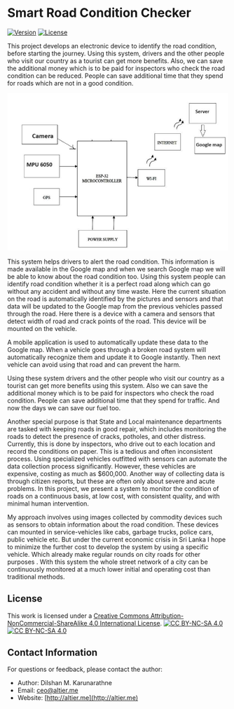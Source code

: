 # Smart Road Condition Checker

[![Version](https://img.shields.io/badge/version-1.1-brightgreen.svg)](https://pypi.org/project/ad-topic-recommender/)
[![License](https://img.shields.io/badge/license-CC%20BY--NC--SA%204.0-blue.svg)](https://creativecommons.org/licenses/by-nc-sa/4.0/)

This project develops an electronic device to identify the road condition, before starting the journey. Using this system, drivers and the other people who visit our country as a tourist can get more benefits. Also, we can save the additional money which is to be paid for inspectors who check the road condition can be reduced. People can save additional time that they spend for roads which are not in a good condition.

![img.png](img.png)

This system helps drivers to alert the road condition. This information is made available in the Google map and when we search Google map we will be able to know about the road condition too. Using this system people can identify road condition whether it is a perfect road along which can go without any accident and without any time waste. Here the current situation on the road is automatically identified by the pictures and sensors and that data will be updated to the Google map from the previous vehicles passed through the road. Here there is a device with a camera and sensors that detect width of road and crack points of the road. This device will be mounted on the vehicle.

A mobile application is used to automatically update these data to the Google map. When a vehicle goes through a broken road system will automatically recognize them and update it to Google instantly. Then next vehicle can avoid using that road and can prevent the harm.

Using these system drivers and the other people who visit our country as a tourist can get more benefits using this system. Also we can save the additional money which is to be paid for inspectors who check the road condition. People can save additional time that they spend for traffic. And now the days we can save our fuel too.

Another special purpose is that State and Local maintenance departments are tasked with keeping roads in good repair, which includes monitoring the roads to detect the presence of cracks, potholes, and other distress. Currently, this is done by inspectors, who drive out to each location and record the conditions on paper. This is a tedious and often inconsistent process. Using specialized vehicles outfitted with sensors can automate the data collection process significantly. However, these vehicles are expensive, costing as much as $600,000. Another way of collecting data is through citizen reports, but these are often only about severe and acute problems. In this project, we present a system to monitor the condition of roads on a continuous basis, at low cost, with consistent quality, and with minimal human intervention.

My approach involves using images collected by commodity devices such as sensors to obtain information about the road condition. These devices can mounted in service-vehicles like cabs, garbage trucks, police cars, public vehicle etc. But under the current economic crisis in Sri Lanka I hope to minimize the further cost to develop the system by using a specific vehicle. Which already make regular rounds on city roads for other purposes . With this system the whole street network of a city can be continuously monitored at a much lower initial and operating cost than traditional methods.

## License

This work is licensed under a
[Creative Commons Attribution-NonCommercial-ShareAlike 4.0 International License][cc-by-nc-sa].
[![CC BY-NC-SA 4.0][cc-by-nc-sa-shield]][cc-by-nc-sa]  
[![CC BY-NC-SA 4.0][cc-by-nc-sa-image]][cc-by-nc-sa]

[cc-by-nc-sa]: http://creativecommons.org/licenses/by-nc-sa/4.0/

[cc-by-nc-sa-image]: https://licensebuttons.net/l/by-nc-sa/4.0/88x31.png

[cc-by-nc-sa-shield]: https://img.shields.io/badge/License-CC%20BY--NC--SA%204.0-lightgrey.svg

## Contact Information

For questions or feedback, please contact the author:

- Author: Dilshan M. Karunarathne
- Email: ceo@altier.me
- Website: [http://altier.me](http://altier.me)
